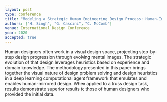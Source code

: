 ```yaml
---
layout: post
type: conference
title: "Modeling a Strategic Human Engineering Design Process: Human-Inspired Heuristic Guidance Through Learned Visual Design Agents"
authors: ["H. Singh", "G. Cascini", "C. McComb"]
venue: International Design Conference
year: 2020
accepted: true
---
```

Human designers often work in a visual design space, projecting step-by-step design progression through evolving mental images. The strategic evolution of that design leverages heuristics based on experience and domain knowledge. The methodology presented in this paper brings together the visual nature of design problem solving and design heuristics in a deep learning computational agent framework that emulates and enables human-mirrored design. When applied to a truss design task, results demonstrate superior results to those of human designers who provided the initial data.
